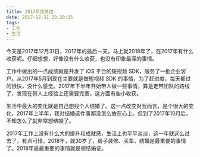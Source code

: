```yaml
---
title: 2017年度总结
date: 2017-12-31 23:20:25
tags:
- 工作
- 生活
---
```


今天是2017年12月31日，2017年的最后一天。马上就2018年了，在2017年有什么收获呢。仔细想想，好像没有什么收获，也没有印象最深的事情。

工作中做出的一点成绩就是开发了 iOS 平台的短视频 SDK，服务了一批企业客户。从2017年5月到现在主要就是做短视频 SDK 的事情，为了赶进度，每天都过的很快，没什么感觉。2017年下半年开始带人做一些事情，算是走带团队的路线了，发现在带人上经验上还需要完善，这方面有些小收获。

<!-- more -->
生活中最大的变化就是自己想找个人结婚了。这一点改变对我而言，是个很大的变化，2017年上半年，我对结婚这件事都没怎么放在心上。但到了2017年10月后，不知怎么了就非常想结婚了。

2017年工作上没有什么大的提升和成就感，生活上也平平淡淡，这一年就这么过去了，有点可惜。2018年，就30岁了，房子装修、买车、结婚是最重要的事情了。2018年最最重要的事情就是领结婚证。







